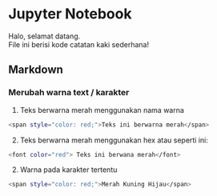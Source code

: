# Jupyter Notebook  

Halo, selamat datang.   
File ini berisi kode catatan kaki sederhana!   

## Markdown 
### Merubah warna text / karakter  
1. Teks berwarna merah menggunakan nama warna
```bash
<span style="color: red;">Teks ini berwarna merah</span>
```  
2. Teks berwarna merah menggunakan hex
atau seperti ini:  
```bash
<font color="red"> Teks ini berwana merah</font>
```
2. Warna pada karakter tertentu  
```bash
<span style="color: red;">Merah Kuning Hijau</span>
```  
